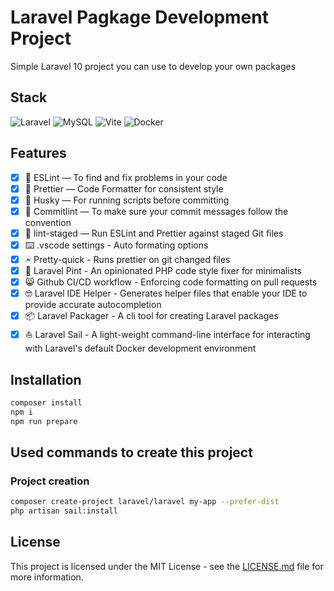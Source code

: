 # Laravel Pagkage Development Project

Simple Laravel 10 project you can use to develop your own packages

## Stack

![Laravel](https://img.shields.io/badge/laravel-%23FF2D20.svg?style=for-the-badge&logo=laravel&logoColor=white)
![MySQL](https://img.shields.io/badge/mysql-%2300f.svg?style=for-the-badge&logo=mysql&logoColor=white)
![Vite](https://img.shields.io/badge/vite-%23646CFF.svg?style=for-the-badge&logo=vite&logoColor=white)
![Docker](https://img.shields.io/badge/docker-%230db7ed.svg?style=for-the-badge&logo=docker&logoColor=white)

## Features

- [x] 📏 ESLint — To find and fix problems in your code
- [x] 💖 Prettier — Code Formatter for consistent style
- [x] 🐶 Husky — For running scripts before committing
- [x] 🚓 Commitlint — To make sure your commit messages follow the convention
- [x] 🚫 lint-staged — Run ESLint and Prettier against staged Git files
- [x] ⌨️ .vscode settings - Auto formating options
- [x] 🗲 Pretty-quick - Runs prettier on git changed files
- [x] 🍺 Laravel Pint - An opinionated PHP code style fixer for minimalists
- [x] 😸 Github CI/CD workflow - Enforcing code formatting on pull requests
- [x] 🤓 Laravel IDE Helper - Generates helper files that enable your IDE to provide accurate autocompletion
- [x] 📦 Laravel Packager - A cli tool for creating Laravel packages
- [x] ⛵ Laravel Sail - A light-weight command-line interface for interacting with Laravel's default Docker development environment

## Installation

```sh
composer install
npm i
npm run prepare
```

## Used commands to create this project

### Project creation

```sh
composer create-project laravel/laravel my-app --prefer-dist
php artisan sail:install
```

## License

This project is licensed under the MIT License - see the [LICENSE.md](LICENSE.md) file for more information.
